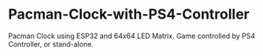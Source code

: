 # Pacman-Clock-with-PS4-Controller
Pacman Clock using ESP32 and 64x64 LED Matrix. Game controlled by PS4 Controller, or stand-alone.
